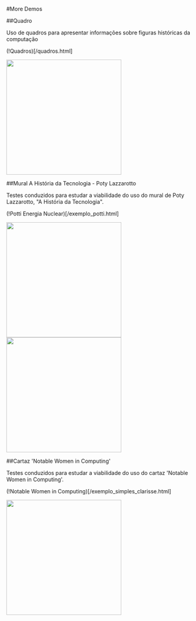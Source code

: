 #More Demos

##Quadro

Uso de quadros para apresentar informações sobre figuras históricas da computação

(!Quadros)[/quadros.html]

<img src="/demos/quadros.gif" width="300">

##Mural A História da Tecnologia - Poty Lazzarotto 

Testes conduzidos para estudar a viabilidade do uso do mural de Poty Lazzarotto, "A História da Tecnologia".

(!Potti Energia Nuclear)[/exemplo_potti.html]

<img src="/demos/potti_nuke.gif" width="300">


<img src="/demos/potti_escrita.gif" width="300">


##Cartaz 'Notable Women in Computing'

Testes conduzidos para estudar a viabilidade do uso do cartaz 'Notable Women in Computing'.

(!Notable Women in Computing)[/exemplo_simples_clarisse.html]

<img src="/demos/clarisse.gif" width="300">


